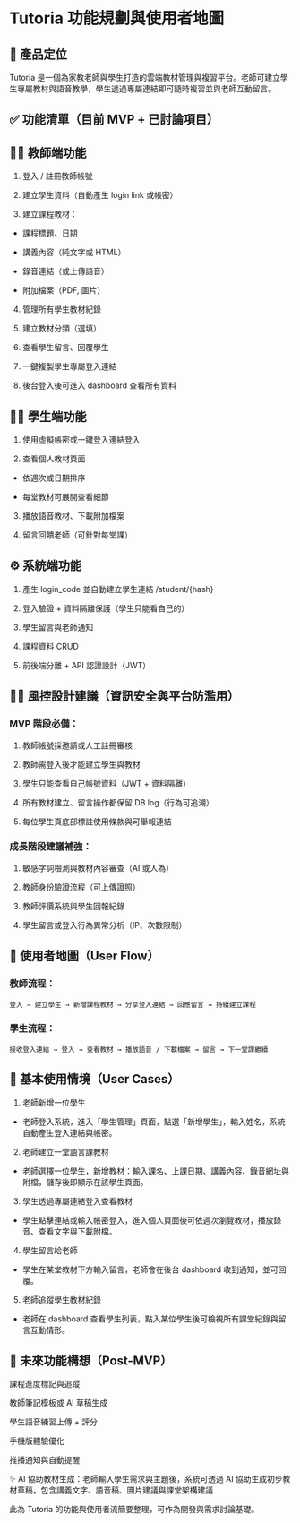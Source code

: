 # Tutoria 功能規劃與使用者地圖

## 🎯 產品定位

Tutoria 是一個為家教老師與學生打造的雲端教材管理與複習平台。老師可建立學生專屬教材與語音教學，學生透過專屬連結即可隨時複習並與老師互動留言。

## ✅ 功能清單（目前 MVP + 已討論項目）

## 👩‍🏫 教師端功能

1. 登入 / 註冊教師帳號

2. 建立學生資料（自動產生 login link 或帳密）

3. 建立課程教材：

- 課程標題、日期

- 講義內容（純文字或 HTML）

- 錄音連結（或上傳語音）

- 附加檔案（PDF, 圖片）

4. 管理所有學生教材紀錄

5. 建立教材分類（選填）

6. 查看學生留言、回覆學生

7. 一鍵複製學生專屬登入連結

8. 後台登入後可進入 dashboard 查看所有資料

## 🧑‍🎓 學生端功能

1. 使用虛擬帳密或一鍵登入連結登入

2. 查看個人教材頁面

- 依週次或日期排序

- 每堂教材可展開查看細節

3. 播放語音教材、下載附加檔案

4. 留言回饋老師（可針對每堂課）

## ⚙️ 系統端功能

1. 產生 login_code 並自動建立學生連結 /student/{hash}

2. 登入驗證 + 資料隔離保護（學生只能看自己的）

3. 學生留言與老師通知

4. 課程資料 CRUD

5. 前後端分離 + API 認證設計（JWT）

## 👮‍♀️ 風控設計建議（資訊安全與平台防濫用）

### MVP 階段必備：

1. 教師帳號採邀請或人工註冊審核

2. 教師需登入後才能建立學生與教材

3. 學生只能查看自己帳號資料（JWT + 資料隔離）

4. 所有教材建立、留言操作都保留 DB log（行為可追溯）

5. 每位學生頁底部標註使用條款與可舉報連結

### 成長階段建議補強：

1. 敏感字詞檢測與教材內容審查（AI 或人為）

2. 教師身份驗證流程（可上傳證照）

3. 教師評價系統與學生回報紀錄

4. 學生留言或登入行為異常分析（IP、次數限制）

## 👥 使用者地圖（User Flow）

### 教師流程：

```plain
登入 → 建立學生 → 新增課程教材 → 分享登入連結 → 回應留言 → 持續建立課程
```

### 學生流程：

```plain
接收登入連結 → 登入 → 查看教材 → 播放語音 / 下載檔案 → 留言 → 下一堂課繼續
```

## 🧪 基本使用情境（User Cases）

1. 老師新增一位學生

- 老師登入系統，進入「學生管理」頁面，點選「新增學生」，輸入姓名，系統自動產生登入連結與帳密。

2. 老師建立一堂語言課教材

- 老師選擇一位學生，新增教材：輸入課名、上課日期、講義內容、錄音網址與附檔，儲存後即顯示在該學生頁面。

3. 學生透過專屬連結登入查看教材

- 學生點擊連結或輸入帳密登入，進入個人頁面後可依週次瀏覽教材，播放錄音、查看文字與下載附檔。

4. 學生留言給老師

- 學生在某堂教材下方輸入留言，老師會在後台 dashboard 收到通知，並可回覆。

5. 老師追蹤學生教材紀錄

- 老師在 dashboard 查看學生列表，點入某位學生後可檢視所有課堂紀錄與留言互動情形。

## 🔮 未來功能構想（Post-MVP）

課程進度標記與追蹤

教師筆記模板或 AI 草稿生成

學生語音練習上傳 + 評分

手機版體驗優化

推播通知與自動提醒

✨ AI 協助教材生成：老師輸入學生需求與主題後，系統可透過 AI 協助生成初步教材草稿，包含講義文字、語音稿、圖片建議與課堂架構建議

此為 Tutoria 的功能與使用者流簡要整理，可作為開發與需求討論基礎。

```

```
